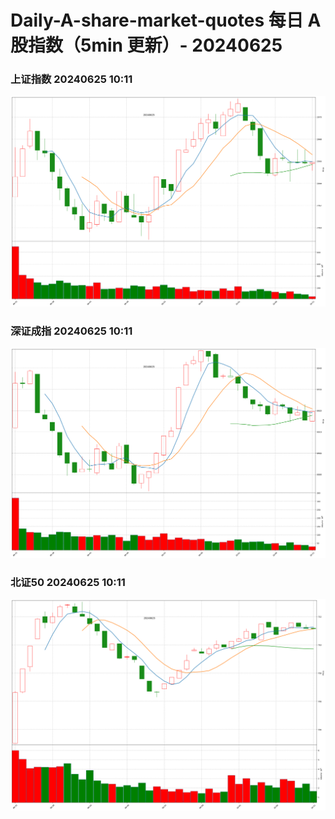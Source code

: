 
# Daily-A-share-market-quotes 每日 A 股指数（5min 更新）- 20240625

### 上证指数 20240625 10:11
![](./fig/2024/6/20240625-sh000001.png)

### 深证成指 20240625 10:11
![](./fig/2024/6/20240625-sz399001.png)

### 北证50 20240625 10:11
![](./fig/2024/6/20240625-bj899050.png)
